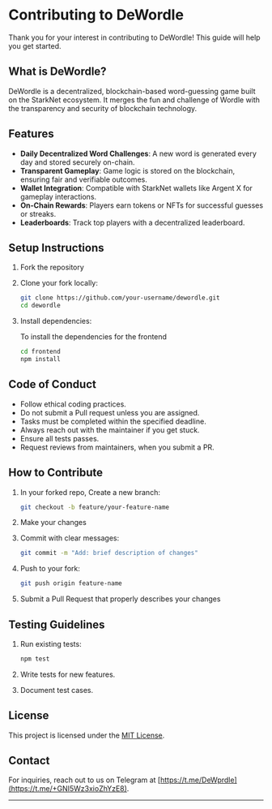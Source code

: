 # Contributing to DeWordle

Thank you for your interest in contributing to DeWordle! This guide will help you get started.

## What is DeWordle?
DeWordle is a decentralized, blockchain-based word-guessing game built on the StarkNet ecosystem. It merges the fun and challenge of Wordle with the transparency and security of blockchain technology.

## Features

- **Daily Decentralized Word Challenges**: A new word is generated every day and stored securely on-chain.
- **Transparent Gameplay**: Game logic is stored on the blockchain, ensuring fair and verifiable outcomes.
- **Wallet Integration**: Compatible with StarkNet wallets like Argent X for gameplay interactions.
- **On-Chain Rewards**: Players earn tokens or NFTs for successful guesses or streaks.
- **Leaderboards**: Track top players with a decentralized leaderboard.

## Setup Instructions
1. Fork the repository
2. Clone your fork locally:

    ```bash
    git clone https://github.com/your-username/dewordle.git
    cd dewordle
    ```
3. Install dependencies:

    To install the dependencies for the frontend
    ```bash
    cd frontend
    npm install
    ```

## Code of Conduct
- Follow ethical coding practices.
- Do not submit a Pull request unless you are assigned.
- Tasks must be completed within the specified deadline.
- Always reach out with the maintainer if you get stuck.
- Ensure all tests passes.
- Request reviews from maintainers, when you submit a PR.

## How to Contribute
1. In your forked repo, Create a new branch:

    ```bash
    git checkout -b feature/your-feature-name
    ```
2. Make your changes
3. Commit with clear messages:

    ```bash
    git commit -m "Add: brief description of changes"
    ```
4. Push to your fork:

    ```bash
    git push origin feature-name
    ```
5. Submit a Pull Request that properly describes your changes

## Testing Guidelines
1. Run existing tests:

    ```bash
    npm test
    ```
2. Write tests for new features.
3. Document test cases.

## License

This project is licensed under the [MIT License](LICENSE).

## Contact

For inquiries, reach out to us on Telegram at [https://t.me/DeWprdle](https://t.me/+GNI5Wz3xioZhYzE8).

---